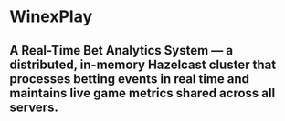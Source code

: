 # WinexPlay

## A Real-Time Bet Analytics System — a distributed, in-memory Hazelcast cluster that processes betting events in real time and maintains live game metrics shared across all servers.
